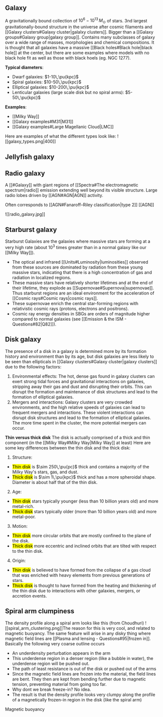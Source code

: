## Galaxy
A gravitationally bound collection of $10^6-10^{13}\,M_\odot$ of stars. 3nd largest gravitationally-bound structure in the universe after cosmic filaments and [[Galaxy clusters#Galaxy cluster|galalxy clusters]]. Bigger than a [[Galaxy groups#Galaxy group|galaxy group]]. Contains many subclasses of galaxy over a wide range of masses, morphologies and chemical compositions. It is thought that all galaxies have a massive [[Black holes#Black hole|black hole]] at the center, but there are some examples where models with no black hole fit as well as those with black hoels (eg. NGC 1277). 

**Typical diameters**:
- Dwarf galaxies: $1-10\,\pu{kpc}$
- Spiral galaxies: $10-50\,\pu{kpc}$
- Elliptical galaxies: $10-200\,\pu{kpc}$
- Lenticular galaxies (large scale disk but no spiral arms): $5-50\,\pu{kpc}$

**Examples**:
- [[Milky Way]]
- [[Galaxy examples#M31|M31]]
- [[Galaxy examples#Large Magellanic Cloud|LMC]]

Here are examples of what the different types look like:
![[galaxy_types.png|400]]


## Jellyfish galaxy


## Radio galaxy
A [[#Galaxy]] with giant regions of [[Spectra#The electromagnetic spectrum|radio]] emission extending well beyond its visible structure. Large radio lobes driven by [[AGN#AGN|AGN]] activity.

Often corresponds to [[AGN#Fanaroff–Riley classification|type 2]] [[AGN]] 

![[radio_galaxy.jpg]]


## Starburst galaxy
Starburst Galaxies are the galaxies where massive stars are forming at a very high rate (about $10^3$ times greater than in a normal galaxy like our [[Milky Way]]). 

- The optical and infrared [[Units#Luminosity|luminosities]] observed from these sources are dominated by radiation from these young massive stars, indicating that there is a high concentration of gas and radiation in localized regions. 
- These massive stars have relatively shorter lifetimes and at the end of their lifetime, they explode as [[Supernovae#Supernova|supernovae]]. Thus starburst regions are an ideal environment for the acceleration of [[Cosmic rays#Cosmic rays|cosmic rays]]. 
- These supernovae enrich the central star-forming regions with relativistic cosmic rays (protons, electrons and positrons). 
- Cosmic ray energy densities in SBGs are orders of magnitude higher compared to normal galaxies (see [[Emission & the ISM - Questions#82|Q82]]).


## Disk galaxy
The presence of a disk in a galaxy is determined more by its formation history and environment than by its age, but disk galaxies are less likely to be seen than ellipticals in [[Galaxy clusters#Galaxy cluster|galaxy clusters]] due to the following factors:

1.  Environmental effects: The hot, dense gas found in galaxy clusters can exert strong tidal forces and gravitational interactions on galaxies, stripping away their gas and dust and disrupting their orbits. This can disrupt the formation and maintenance of disk structures and lead to the formation of elliptical galaxies.
2.  Mergers and interactions: Galaxy clusters are very crowded environments, and the high relative speeds of galaxies can lead to frequent mergers and interactions. These violent interactions can disrupt disk structures and lead to the formation of elliptical galaxies. The more time spent in the cluster, the more potential mergers can occur.

**Thin versus thick disk**
The disk is actually comprised of a thick and thin component (in the [[Milky Way#Milky Way|Milky Way]] at least)
Here are some key differences between the thin disk and the thick disk:

1.  Structure: 
   - <mark class="hltr-cyan">Thin disk</mark> is $\sim 250\,\pu{pc}$ thick and contains a majority of the Milky Way's stars, gas, and dust. 
   - <mark class="hltr-red">Thick disk</mark> is $\sim 1\,\pu{kpc}$ thick and has a more spheroidal shape. Diameter is about half that of the thin disk.
2.  Age: 
   - <mark class="hltr-cyan">Thin disk</mark> stars typically younger (less than 10 billion years old) and more metal-rich.
   - <mark class="hltr-red">Thick disk</mark> stars typically older (more than 10 billion years old) and more metal-poor.
3.  Motion: 
   - <mark class="hltr-cyan">Thin disk</mark> more circular orbits that are mostly confined to the plane of the disk.
   - <mark class="hltr-red">Thick disk</mark> more eccentric and inclined orbits that are tilted with respect to the thin disk.  
4.  Origin: 
   - <mark class="hltr-cyan">Thin disk</mark> is believed to have formed from the collapse of a gas cloud that was enriched with heavy elements from previous generations of stars.
   - <mark class="hltr-red">Thick disk</mark> is thought to have formed from the heating and thickening of the thin disk due to interactions with other galaxies, mergers, or accretion events.


## Spiral arm clumpiness
The density profile along a spiral arm looks like this (from Choudhuri)
![[spiral_arm_clustering.png]]The reason for this is very cool, and related to magnetic buoyancy. The same feature will arise in any disky thing where magnetic field lines are [[Plasma and lensing - Questions#95|frozen in]]. Basically the following very coarse outline occurs
- An underdensity perturbation appears in the arm
- This underdense region in a denser region (like a bubble in water), the underdense region will be pushed out. 
- The path of least resistance is out of the disk or pushed out of the arms
- Since the magnetic field lines are frozen into the material, the field lines are bent. They then are kept from bending further due to magnetic tension, preventing material from going too far.
- Why dont we break freeze-in? No idea.
- The result is that the density profile looks very clumpy along the profile of a magnetically frozen-in region in the disk (like the spiral arm)

Magnetic buoyancy 